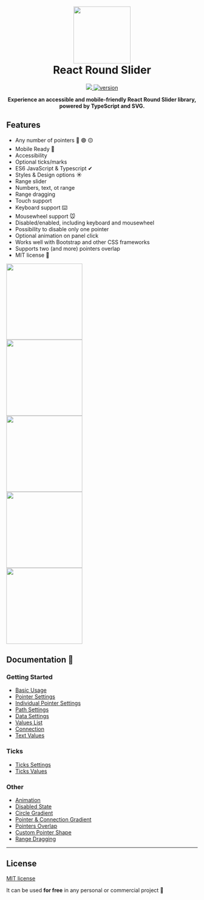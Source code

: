 <h1 align="center"><img height="150" src="https://github.com/mzusin/react-round-slider/blob/main/docs/img/preview/1-1.gif?raw=true" /><br> React Round Slider</h1>

<p align="center">
  <a href="https://github.com/mzusin/react-round-slider/blob/main/LICENSE">
    <img src="https://img.shields.io/badge/License-MIT-yellow.svg" />
  </a>
  <a href="https://npmjs.org/package/mz-react-round-slider">
    <img src="https://img.shields.io/npm/v/mz-react-round-slider.svg" alt="version" />
  </a>
</p>

<p align="center">
  <b>Experience an accessible and mobile-friendly React Round Slider library,<br /> powered by TypeScript and SVG.</b>
</p>

## Features
- Any number of pointers 🔵 🟣 🟡
- Mobile Ready 📱
- Accessibility 
- Optional ticks/marks 
- ES6 JavaScript & Typescript ✔
- Styles & Design options ☀️
- Range slider 
- Numbers, text, ot range 
- Range dragging 
- Touch support 
- Keyboard support ⌨️
- Mousewheel support 🐭
- Disabled/enabled, including keyboard and mousewheel 
- Possibility to disable only one pointer 
- Optional animation on panel click 
- Works well with Bootstrap and other CSS frameworks 
- Supports two (and more) pointers overlap 
- MIT license 🎁


<img width="200" src="https://github.com/mzusin/react-round-slider/blob/main/docs/img/preview/2-2.gif?raw=true" />
<br/>

<img width="200" src="https://github.com/mzusin/react-round-slider/blob/main/docs/img/preview/3-3.gif?raw=true" />
<br/>

<img width="200" src="https://github.com/mzusin/react-round-slider/blob/main/docs/img/preview/4-4.gif?raw=true" />
<br/>

<img width="200" src="https://github.com/mzusin/react-round-slider/blob/main/docs/img/preview/5-5.gif?raw=true" />
<br/>

<img width="200" src="https://github.com/mzusin/react-round-slider/blob/main/docs/img/preview/6-6.gif?raw=true" />
<br/>

## Documentation 🔖
### Getting Started 
- [Basic Usage](https://react-round-slider.mzsoft.org/pages/basic-usage.html)
- [Pointer Settings](https://react-round-slider.mzsoft.org/pages/pointer-settings.html)
- [Individual Pointer Settings](https://react-round-slider.mzsoft.org/pages/individual-pointer-settings.html)
- [Path Settings](https://react-round-slider.mzsoft.org/pages/path-settings.html)
- [Data Settings](https://react-round-slider.mzsoft.org/pages/data-settings.html)
- [Values List](https://react-round-slider.mzsoft.org/pages/values-list.html)
- [Connection](https://react-round-slider.mzsoft.org/pages/connection.html)
- [Text Values](https://react-round-slider.mzsoft.org/pages/text-values.html)
### Ticks 
- [Ticks Settings](https://react-round-slider.mzsoft.org/pages/ticks-settings.html)
- [Ticks Values](https://react-round-slider.mzsoft.org/pages/ticks-values.html)
### Other 
- [Animation](https://react-round-slider.mzsoft.org/pages/animation.html)
- [Disabled State](https://react-round-slider.mzsoft.org/pages/disabled-state.html)
- [Circle Gradient](https://react-round-slider.mzsoft.org/pages/circle-gradient.html)
- [Pointer & Connection Gradient](https://react-round-slider.mzsoft.org/pages/pointer-and-connection-gradient.html)
- [Pointers Overlap](https://react-round-slider.mzsoft.org/pages/pointers-overlap.html)
- [Custom Pointer Shape](https://react-round-slider.mzsoft.org/pages/custom-pointer-shape.html)
- [Range Dragging](https://react-round-slider.mzsoft.org/pages/range-dragging.html)
------------------------------






























































## License

[MIT license](https://github.com/mzusin/mz-react-input-number/blob/main/LICENSE)

It can be used **for free** in any personal or commercial project :gift: 